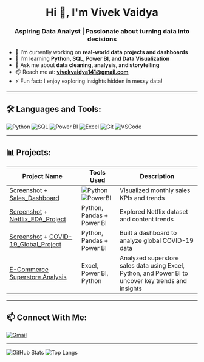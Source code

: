 
<h1 align="center">Hi 👋, I'm Vivek Vaidya</h1>
<h3 align="center">Aspiring Data Analyst | Passionate about turning data into decisions</h3>

- 🔭 I’m currently working on **real-world data projects and dashboards**  
- 🌱 I’m learning **Python, SQL, Power BI, and Data Visualization**  
- 💬 Ask me about **data cleaning, analysis, and storytelling**  
- 📫 Reach me at: **vivekvaidya141@gmail.com**  
- ⚡ Fun fact: I enjoy exploring insights hidden in messy data!

---

## 🛠️ Languages and Tools:

![Python](https://img.shields.io/badge/-Python-black?style=flat-square&logo=python)
![SQL](https://img.shields.io/badge/-SQL-blue?style=flat-square&logo=mysql)
![Power BI](https://img.shields.io/badge/-PowerBI-yellow?style=flat-square&logo=powerbi)
![Excel](https://img.shields.io/badge/-Excel-green?style=flat-square&logo=microsoft-excel)
![Git](https://img.shields.io/badge/-Git-black?style=flat-square&logo=git)
![VSCode](https://img.shields.io/badge/-VSCode-blue?style=flat-square&logo=visual-studio-code)

---

## 📊 Projects:

| Project Name | Tools Used | Description |
|--------------|------------|-------------|
| [Screenshot](https://github.com/VivekVaidya120/Sales_Dashboard/blob/main/Screenshot_Sales_Dashboard.png?raw=true)  +  [Sales_Dashboard](https://github.com/VivekVaidya120/Sales_Dashboard/blob/main/Sales_Dashboard.pbix) | ![Python](https://img.shields.io/badge/-Python-blue) ![PowerBI](https://img.shields.io/badge/-PowerBI-yellow)| Visualized monthly sales KPIs and trends |
| [Screenshot](https://github.com/VivekVaidya120/Netflix_EDA_Project/blob/main/Screenshot_Netflix_EDA_Dashboard.png?raw=true)  +  [Netflix_EDA_Project](https://github.com/VivekVaidya120/Netflix_EDA_Project) | Python, Pandas + Power BI | Explored Netflix dataset and content trends |
| [Screenshot](https://github.com/VivekVaidya120/COVID-19_Global_Project/blob/main/Screenshot_COVID-19_Dashboard.png?raw=true)  +  [COVID-19_Global_Project](https://github.com/VivekVaidya120/COVID-19_Global_Project) | Python, Pandas + Power BI | Built a dashboard to analyze global COVID-19 data |
| [E-Commerce Superstore Analysis](https://github.com/VivekVaidya120/ecommerce-superstore) | Excel, Power BI, Python | Analyzed superstore sales data using Excel, Python, and Power BI to uncover key trends and insights |

---

## 📫 Connect With Me:

[![Gmail](https://img.shields.io/badge/-Gmail-red?style=flat-square&logo=gmail)](mailto:vivekvaidya141@gmail.com)

---

![GitHub Stats](https://github-readme-stats.vercel.app/api?username=VivekVaidya120&show_icons=true&theme=radical)
![Top Langs](https://github-readme-stats.vercel.app/api/top-langs/?username=VivekVaidya120&layout=compact&theme=radical)
